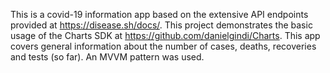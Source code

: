 This is a covid-19 information app based on the extensive API endpoints provided at https://disease.sh/docs/. This project demonstrates the basic usage of the Charts SDK at https://github.com/danielgindi/Charts. This app covers general information about the number of cases, deaths, recoveries and tests (so far). An MVVM pattern was used.

